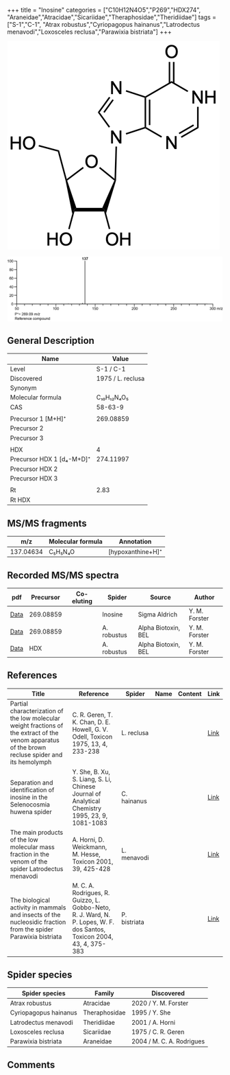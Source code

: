 +++
title = "Inosine"
categories = ["C10H12N4O5","P269","HDX274",
"Araneidae","Atracidae","Sicariidae","Theraphosidae","Theridiidae"]
tags = ["S-1","C-1",
"Atrax robustus","Cyriopagopus hainanus","Latrodectus menavodi","Loxosceles reclusa","Parawixia bistriata"]
+++

![](/img/Inosine.png)

![](/img_MSMS/269_Inosine.png)

## General Description

| Name                      | Value             |
|---------------------------|-------------------|
| Level                     | S-1 / C-1                 |
| Discovered                | 1975 / L. reclusa |
| Synonym                   |                   |
| Molecular formula         | C₁₀H₁₂N₄O₅        |
| CAS                       | 58-63-9           |
|                           |                   |
| Precursor 1 [M+H]⁺        | 269.08859         |
| Precursor 2               |                   |
| Precursor 3               |                   |
|                           |                   |
| HDX                       | 4                 |
| Precursor HDX 1 [d₄-M+D]⁺ | 274.11997         |
| Precursor HDX 2           |                   |
| Precursor HDX 3           |                   |
|                           |                   |
| Rt                        | 2.83              |
| Rt HDX                    |                   |

## MS/MS fragments

| m/z       | Molecular formula | Annotation        |
|-----------|-------------------|-------------------|
| 137.04634 | C₅H₅N₄O           | [hypoxanthine+H]⁺ |

## Recorded MS/MS spectra

| pdf                               | Precursor | Co-eluting | Spider  | Source        | Author        |
|-----------------------------------|-----------|------------|---------|---------------|---------------|
| [Data](/pdf/269_Inosine_2-83.pdf) | 269.08859 |         | Inosine | Sigma Aldrich | Y. M. Forster |
| [Data](/pdf/A-robustus/269_Inosine_Ar.pdf) | 269.08859 |            | A. robustus | Alpha Biotoxin, BEL | Y. M. Forster |
| [Data](/pdf/A-robustus/269_Inosine_Ar_HDX.pdf) | HDX |            | A. robustus | Alpha Biotoxin, BEL | Y. M. Forster |

## References

| Title  | Reference | Spider | Name | Content | Link |
|--------|-----------|--------|------|---------|------|
| Partial characterization of the low molecular weight fractions of the extract of the venom apparatus of the brown recluse spider and its hemolymph  | C. R. Geren, T. K. Chan, D. E. Howell, G. V. Odell, Toxicon 1975, 13, 4, 233-238 | L. reclusa | | | [Link](https://doi.org/10.1016/0041-0101(75)90129-4) |
| Separation and identification of inosine in the Selenocosmia huwena spider  | Y. She, B. Xu, S. Liang, S. Li, Chinese Journal of Analytical Chemistry 1995, 23, 9, 1081-1083 | C. hainanus |  |  | [Link](http://online.analchem.cn:8080/fxhx/EN/volumn/volumn_41.htm) |
| The main products of the low molecular mass fraction in the venom of the spider Latrodectus menavodi                                                 | A. Horni, D. Weickmann, M. Hesse, Toxicon 2001, 39, 425-428                                                  | L. menavodi |      |         | [Link](https://www.sciencedirect.com/science/article/pii/S0041010100001471) |
| The biological activity in mammals and insects of the nucleosidic fraction from the spider Parawixia bistriata  | M. C. A. Rodrigues, R. Guizzo, L. Gobbo-Neto, R. J. Ward, N. P. Lopes, W. F. dos Santos, Toxicon 2004, 43, 4, 375-383| P. bistriata |  |  | [Link](https://doi.org/10.1016/j.toxicon.2004.01.009)  |

## Spider species

| Spider species        | Family        | Discovered                |
|-----------------------|---------------|---------------------------|
| Atrax robustus | Atracidae | 2020 / Y. M. Forster |
| Cyriopagopus hainanus | Theraphosidae | 1995 / Y. She             |
| Latrodectus menavodi  | Theridiidae   | 2001 / A. Horni           |
| Loxosceles reclusa    | Sicariidae    | 1975 / C. R. Geren        |
| Parawixia bistriata   | Araneidae     | 2004 / M. C. A. Rodrigues |

## Comments